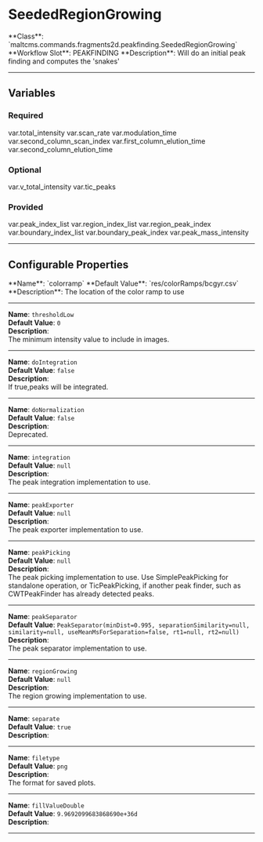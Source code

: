 <h1>SeededRegionGrowing</h1>
**Class**: `maltcms.commands.fragments2d.peakfinding.SeededRegionGrowing`  
**Workflow Slot**: PEAKFINDING  
**Description**: Will do an initial peak finding and computes the 'snakes'  

---

<h2>Variables</h2>
<h3>Required</h3>
	var.total_intensity
	var.scan_rate
	var.modulation_time
	var.second_column_scan_index
	var.first_column_elution_time
	var.second_column_elution_time

<h3>Optional</h3>
	var.v_total_intensity
	var.tic_peaks

<h3>Provided</h3>
	var.peak_index_list
	var.region_index_list
	var.region_peak_index
	var.boundary_index_list
	var.boundary_peak_index
	var.peak_mass_intensity


---

<h2>Configurable Properties</h2>
**Name**: `colorramp`  
**Default Value**: `res/colorRamps/bcgyr.csv`  
**Description**:  
The location of the color ramp to use  

---

**Name**: `thresholdLow`  
**Default Value**: `0`  
**Description**:  
The minimum intensity value to include in images.  

---

**Name**: `doIntegration`  
**Default Value**: `false`  
**Description**:  
If true,peaks will be integrated.  

---

**Name**: `doNormalization`  
**Default Value**: `false`  
**Description**:  
Deprecated.  

---

**Name**: `integration`  
**Default Value**: `null`  
**Description**:  
The peak integration implementation to use.  

---

**Name**: `peakExporter`  
**Default Value**: `null`  
**Description**:  
The peak exporter implementation to use.  

---

**Name**: `peakPicking`  
**Default Value**: `null`  
**Description**:  
The peak picking implementation to use. Use SimplePeakPicking for standalone operation, or TicPeakPicking, if another peak finder, such as CWTPeakFinder has already detected peaks.  

---

**Name**: `peakSeparator`  
**Default Value**: `PeakSeparator(minDist=0.995, separationSimilarity=null, similarity=null, useMeanMsForSeparation=false, rt1=null, rt2=null)`  
**Description**:  
The peak separator implementation to use.  

---

**Name**: `regionGrowing`  
**Default Value**: `null`  
**Description**:  
The region growing implementation to use.  

---

**Name**: `separate`  
**Default Value**: `true`  
**Description**:  
  

---

**Name**: `filetype`  
**Default Value**: `png`  
**Description**:  
The format for saved plots.  

---

**Name**: `fillValueDouble`  
**Default Value**: `9.9692099683868690e+36d`  
**Description**:  
  

---


